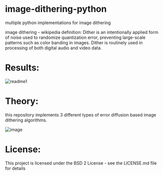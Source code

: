 # image-dithering-python
multiple python implementations for image dithering

image dithering - wikipedia definition:
Dither is an intentionally applied form of noise used to randomize quantization error, preventing large-scale patterns such as color banding in images. Dither is routinely used in processing of both digital audio and video data.

# Results:
![readme1](https://user-images.githubusercontent.com/13918778/103830175-f213c900-502f-11eb-9939-050d0fb973ba.png)

# Theory:
this repository implements 3 different types of error diffusion based image dithering algorithms.

![image](https://user-images.githubusercontent.com/13918778/103832335-e970c200-5032-11eb-9d5a-97f9b6be7d16.png)

# License:
This project is licensed under the BSD 2 License - see the LICENSE.md file for details

